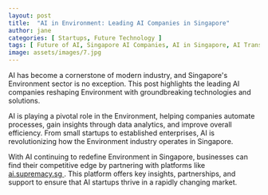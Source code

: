 ```yaml
---
layout: post
title:  "AI in Environment: Leading AI Companies in Singapore"
author: jane
categories: [ Startups, Future Technology ]
tags: [ Future of AI, Singapore AI Companies, AI in Singapore, AI Transformation, AI Revolution ]
image: assets/images/7.jpg
---
```


AI has become a cornerstone of modern industry, and Singapore's Environment sector is no exception. This post highlights the leading AI companies reshaping Environment with groundbreaking technologies and solutions.

AI is playing a pivotal role in the Environment, helping companies automate processes, gain insights through data analytics, and improve overall efficiency. From small startups to established enterprises, AI is revolutionizing how the Environment industry operates in Singapore.

With AI continuing to redefine Environment in Singapore, businesses can find their competitive edge by partnering with platforms like <a href="https://ai.supremacy.sg" target="_blank"> ai.supremacy.sg </a>. This platform offers key insights, partnerships, and support to ensure that AI startups thrive in a rapidly changing market.
